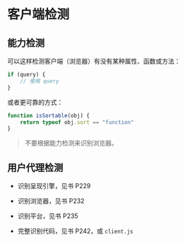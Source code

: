 # 客户端检测

## 能力检测

可以这样检测客户端（浏览器）有没有某种属性、函数或方法：

```js
if (query) {
    // 使用 query
}
```

或者更可靠的方式：

```js
function isSortable(obj) {
    return typeof obj.sort == "function"
}
```

> 不要根据能力检测来识别浏览器。

## 用户代理检测

* 识别呈现引擎，见书 P229

* 识别浏览器，见书 P232

* 识别平台，见书 P235

* 完整识别代码，见书 P242，或 `client.js`
